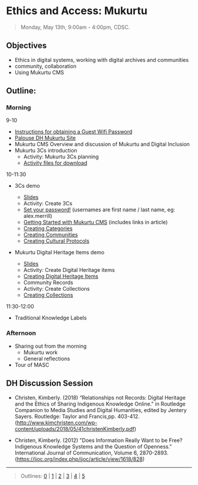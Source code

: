 # Ethics and Access: Mukurtu

> Monday, May 13th, 9:00am - 4:00pm, CDSC.

## Objectives

- Ethics in digital systems, working with digital archives and communities
- community, collaboration
- Using Mukurtu CMS

## Outline: 

### Morning 

9-10
- [Instructions for obtaining a Guest Wifi Password](https://confluence.esg.wsu.edu/display/KB/WiFi+-+WSU+Guest+Wireless+Using+ClearPass+Authentication)
- [Palouse DH Mukurtu Site](http://cdsc.libraries.wsu.edu/2019PalouseDH/)
- Mukurtu CMS Overview and discussion of Mukurtu and Digital Inclusion
- Mukurtu 3Cs introduction
  - Activity: Mukurtu 3Cs planning
  - [Activity files for download](https://drive.google.com/drive/folders/1va50WpVPu6MAeht6DfxtuMQcABC20ZdO?usp=sharing)

10-11:30
- 3Cs demo
  - [Slides](https://drive.google.com/open?id=1y38maPoYM38bWyxrtM3dmVftNNkURjjy)
  - Activity: Create 3Cs
  - [Set your password!](http://cdsc.libraries.wsu.edu/2019PalouseDH/user/password) (usernames are first name / last name, eg: alex.merrill)
  - [Getting Started with Mukurtu CMS](http://support.mukurtu.org/customer/en/portal/articles/2794448-getting-started-with-mukurtu-cms) (includes links in article)
  - [Creating Categories](http://support.mukurtu.org/customer/en/portal/articles/2432734-how-to-create-categories)
  - [Creating Communities](http://support.mukurtu.org/customer/en/portal/articles/2432702-how-to-create-communities)
  - [Creating Cultural Protocols](http://support.mukurtu.org/customer/en/portal/articles/2432755-how-to-create-cultural-protocols)

- Mukurtu Digital Heritage Items demo
  - [Slides](https://drive.google.com/open?id=1jhRKgrfzp_lY9aauOO0KT4DAPkf9-wbe)
  - Activity: Create Digital Heritage items
  - [Creating Digital Heritage Items](http://support.mukurtu.org/customer/en/portal/articles/2558808-how-to-create-digital-heritage-items)
  - Community Records
  - Activity: Create Collections
  - [Creating Collections](http://support.mukurtu.org/customer/portal/articles/2558820)

11:30-12:00
- Traditional Knowledge Labels

### Afternoon

- Sharing out from the morning
  - Mukurtu work
   - General reflections
- Tour of MASC

## DH Discussion Session

- Christen, Kimberly. (2018) “Relationships not Records: Digital Heritage and the Ethics of Sharing Indigenous Knowledge Online." in Routledge Companion to Media Studies and Digital Humanities, edited by Jentery Sayers. Routledge: Taylor and Francis,pp. 403-412. (http://www.kimchristen.com/wp-content/uploads/2018/05/41christenKimberly.pdf)

- Christen, Kimberly. (2012) "Does Information Really Want to be Free? Indigenous Knowledge Systems and the Question of Openness." International Journal of Communication, Volume 6, 2870-2893. (https://ijoc.org/index.php/ijoc/article/view/1618/828)

-----------------------

> Outlines: [0](day-0.md) | [1](day-1.md) | [2](day-2.md) | [3](day-3.md) | [4](day-4.md) | [5](day-5.md)
